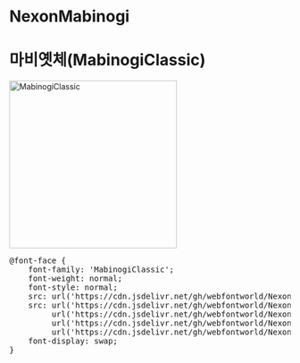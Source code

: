# NexonMabinogi

# 마비옛체(MabinogiClassic)

<a href="https://wess.tistory.com" target="_blank">
    <img src="https://webfontworld.github.io/NexonMabinogi/MabinogiClassic.jpg" alt="MabinogiClassic" style="width:300px">
</a>
<pre>
@font-face {
    font-family: 'MabinogiClassic';
    font-weight: normal;
    font-style: normal;
    src: url('https://cdn.jsdelivr.net/gh/webfontworld/NexonMabinogi/MabinogiClassic.eot');
    src: url('https://cdn.jsdelivr.net/gh/webfontworld/NexonMabinogi/MabinogiClassic.eot?#iefix') format('embedded-opentype'),
         url('https://cdn.jsdelivr.net/gh/webfontworld/NexonMabinogi/MabinogiClassic.woff2') format('woff2'),
         url('https://cdn.jsdelivr.net/gh/webfontworld/NexonMabinogi/MabinogiClassic.woff') format('woff'),
         url('https://cdn.jsdelivr.net/gh/webfontworld/NexonMabinogi/MabinogiClassic.ttf') format("truetype");
    font-display: swap;
} 
</pre>
